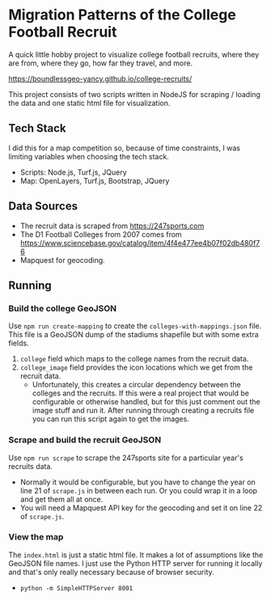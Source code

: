 # Migration Patterns of the College Football Recruit

A quick little hobby project to visualize college football recruits, where they are from, where they go, how far they travel, and more.

https://boundlessgeo-yancy.github.io/college-recruits/

This project consists of two scripts written in NodeJS for scraping / loading the data and one static html file for visualization.

## Tech Stack
I did this for a map competition so, because of time constraints, I was limiting variables when choosing the tech stack.
* Scripts: Node.js, Turf.js, JQuery
* Map: OpenLayers, Turf.js, Bootstrap, JQuery

## Data Sources
* The recruit data is scraped from https://247sports.com
* The D1 Football Colleges from 2007 comes from https://www.sciencebase.gov/catalog/item/4f4e477ee4b07f02db480f76
* Mapquest for geocoding.

## Running
### Build the college GeoJSON
Use `npm run create-mapping` to create the `colleges-with-mappings.json` file. This file is a GeoJSON dump of the stadiums shapefile but with some extra fields.
1. `college` field which maps to the college names from the recruit data.
2. `college_image` field provides the icon locations which we get from the recruit data.
    * Unfortunately, this creates a circular dependency between the colleges and the recruits. If this were a real project that would be configurable or otherwise handled, but for this just comment out the image stuff and run it. After running through creating a recruits file you can run this script again to get the images.

### Scrape and build the recruit GeoJSON
Use `npm run scrape` to scrape the 247sports site for a particular year's recruits data.
  * Normally it would be configurable, but you have to change the year on line 21 of `scrape.js` in between each run. Or you could wrap it in a loop and get them all at once.
  * You will need a Mapquest API key for the geocoding and set it on line 22 of `scrape.js`.

### View the map
The `index.html` is just a static html file. It makes a lot of assumptions like the GeoJSON file names. I just use the Python HTTP server for running it locally and that's only really necessary because of browser security.
* `python -m SimpleHTTPServer 8001`
